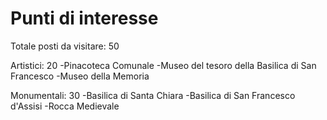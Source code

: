 # Punti di interesse

Totale posti da visitare: 50

Artistici: 20
-Pinacoteca Comunale
-Museo del tesoro della Basilica di San Francesco
-Museo della Memoria 

Monumentali: 30 
-Basilica di Santa Chiara 
-Basilica di San Francesco d'Assisi
-Rocca Medievale
